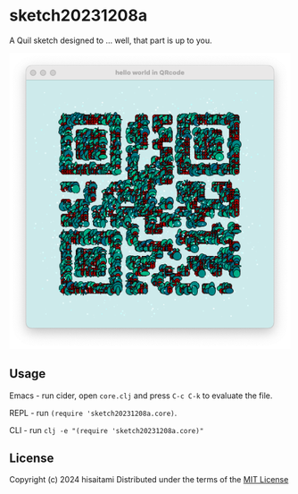# sketch20231208a

A Quil sketch designed to ... well, that part is up to you.

![](https://github.com/hisaitami/quil-sketches/blob/master/sketch20231208a/screen.png)

## Usage

Emacs - run cider, open `core.clj` and press `C-c C-k` to evaluate the file.

REPL - run `(require 'sketch20231208a.core)`.

CLI - run `clj -e "(require 'sketch20231208a.core)"`

## License

Copyright (c) 2024 hisaitami
Distributed under the terms of the [MIT License](LICENSE)

